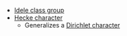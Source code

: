 












-   [Idele class group](Idele%20class%20group)
-   [Hecke character](Hecke%20character)
    -   Generalizes a [Dirichlet character](Dirichlet%20character)
